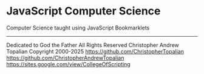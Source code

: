 # JavaScript Computer Science

Computer Science taught using JavaScript Bookmarklets

----

Dedicated to God the Father
All Rights Reserved Christopher Andrew Topalian Copyright 2000-2025
https://github.com/ChristopherTopalian
https://github.com/ChristopherAndrewTopalian
https://sites.google.com/view/CollegeOfScripting


